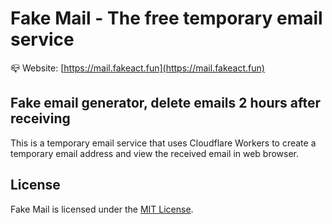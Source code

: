 # Fake Mail - The free temporary email service

📪 Website: [https://mail.fakeact.fun](https://mail.fakeact.fun)

## Fake email generator, delete emails 2 hours after receiving

This is a temporary email service that uses Cloudflare Workers to create a temporary email address and view the received email in web browser.

## License

Fake Mail is licensed under the [MIT License](https://github.com/CH563/fakemail/blob/main/LICENSE).